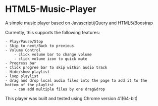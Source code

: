 # HTML5-Music-Player
A simple music player based on Javascript/jQuery and HTML5/Boostrap

Currently, this supports the following features:

    - Play/Pause/Stop
    - Skip to next/Back to previous
    - Volume Control
        - click volume bar to change volume
        - click volume icon to quick mute
    - Progress bar
    - Click progree bar to skip within audio track
    - Hide/show playlist
    - loop playlist
    - drag and drop local audio files into the page to add it to the bottom of the playlist
        - can add multiple files by one drag&drop  
    
This player was built and tested using Chrome version 41(64-bit)

